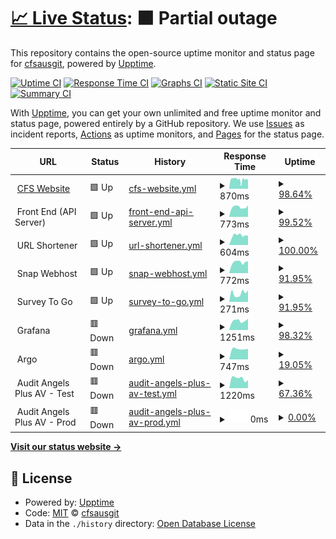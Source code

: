 # [📈 Live Status](https://cfsausgit.github.io/upptime): <!--live status--> **🟧 Partial outage**

This repository contains the open-source uptime monitor and status page for [cfsausgit](https://cfsausgit.github.io/upptime), powered by [Upptime](https://github.com/upptime/upptime).

[![Uptime CI](https://github.com/cfsausgit/upptime/workflows/Uptime%20CI/badge.svg)](https://github.com/cfsausgit/upptime/actions?query=workflow%3A%22Uptime+CI%22)
[![Response Time CI](https://github.com/cfsausgit/upptime/workflows/Response%20Time%20CI/badge.svg)](https://github.com/cfsausgit/upptime/actions?query=workflow%3A%22Response+Time+CI%22)
[![Graphs CI](https://github.com/cfsausgit/upptime/workflows/Graphs%20CI/badge.svg)](https://github.com/cfsausgit/upptime/actions?query=workflow%3A%22Graphs+CI%22)
[![Static Site CI](https://github.com/cfsausgit/upptime/workflows/Static%20Site%20CI/badge.svg)](https://github.com/cfsausgit/upptime/actions?query=workflow%3A%22Static+Site+CI%22)
[![Summary CI](https://github.com/cfsausgit/upptime/workflows/Summary%20CI/badge.svg)](https://github.com/cfsausgit/upptime/actions?query=workflow%3A%22Summary+CI%22)

With [Upptime](https://upptime.js.org), you can get your own unlimited and free uptime monitor and status page, powered entirely by a GitHub repository. We use [Issues](https://github.com/cfsausgit/upptime/issues) as incident reports, [Actions](https://github.com/cfsausgit/upptime/actions) as uptime monitors, and [Pages](https://cfsausgit.github.io/upptime) for the status page.

<!--start: status pages-->
<!-- This summary is generated by Upptime (https://github.com/upptime/upptime) -->
<!-- Do not edit this manually, your changes will be overwritten -->
<!-- prettier-ignore -->
| URL | Status | History | Response Time | Uptime |
| --- | ------ | ------- | ------------- | ------ |
| <img alt="" src="https://icons.duckduckgo.com/ip3/www.cfs-australasia.com.ico" height="13"> [CFS Website](https://www.cfs-australasia.com) | 🟩 Up | [cfs-website.yml](https://github.com/cfsausgit/upptime/commits/HEAD/history/cfs-website.yml) | <details><summary><img alt="Response time graph" src="./graphs/cfs-website/response-time-week.png" height="20"> 870ms</summary><br><a href="https://status.cfs-australasia.com/history/cfs-website"><img alt="Response time 1306" src="https://img.shields.io/endpoint?url=https%3A%2F%2Fraw.githubusercontent.com%2Fcfsausgit%2Fupptime%2FHEAD%2Fapi%2Fcfs-website%2Fresponse-time.json"></a><br><a href="https://status.cfs-australasia.com/history/cfs-website"><img alt="24-hour response time 807" src="https://img.shields.io/endpoint?url=https%3A%2F%2Fraw.githubusercontent.com%2Fcfsausgit%2Fupptime%2FHEAD%2Fapi%2Fcfs-website%2Fresponse-time-day.json"></a><br><a href="https://status.cfs-australasia.com/history/cfs-website"><img alt="7-day response time 870" src="https://img.shields.io/endpoint?url=https%3A%2F%2Fraw.githubusercontent.com%2Fcfsausgit%2Fupptime%2FHEAD%2Fapi%2Fcfs-website%2Fresponse-time-week.json"></a><br><a href="https://status.cfs-australasia.com/history/cfs-website"><img alt="30-day response time 1502" src="https://img.shields.io/endpoint?url=https%3A%2F%2Fraw.githubusercontent.com%2Fcfsausgit%2Fupptime%2FHEAD%2Fapi%2Fcfs-website%2Fresponse-time-month.json"></a><br><a href="https://status.cfs-australasia.com/history/cfs-website"><img alt="1-year response time 1300" src="https://img.shields.io/endpoint?url=https%3A%2F%2Fraw.githubusercontent.com%2Fcfsausgit%2Fupptime%2FHEAD%2Fapi%2Fcfs-website%2Fresponse-time-year.json"></a></details> | <details><summary><a href="https://status.cfs-australasia.com/history/cfs-website">98.64%</a></summary><a href="https://status.cfs-australasia.com/history/cfs-website"><img alt="All-time uptime 99.91%" src="https://img.shields.io/endpoint?url=https%3A%2F%2Fraw.githubusercontent.com%2Fcfsausgit%2Fupptime%2FHEAD%2Fapi%2Fcfs-website%2Fuptime.json"></a><br><a href="https://status.cfs-australasia.com/history/cfs-website"><img alt="24-hour uptime 100.00%" src="https://img.shields.io/endpoint?url=https%3A%2F%2Fraw.githubusercontent.com%2Fcfsausgit%2Fupptime%2FHEAD%2Fapi%2Fcfs-website%2Fuptime-day.json"></a><br><a href="https://status.cfs-australasia.com/history/cfs-website"><img alt="7-day uptime 98.64%" src="https://img.shields.io/endpoint?url=https%3A%2F%2Fraw.githubusercontent.com%2Fcfsausgit%2Fupptime%2FHEAD%2Fapi%2Fcfs-website%2Fuptime-week.json"></a><br><a href="https://status.cfs-australasia.com/history/cfs-website"><img alt="30-day uptime 99.56%" src="https://img.shields.io/endpoint?url=https%3A%2F%2Fraw.githubusercontent.com%2Fcfsausgit%2Fupptime%2FHEAD%2Fapi%2Fcfs-website%2Fuptime-month.json"></a><br><a href="https://status.cfs-australasia.com/history/cfs-website"><img alt="1-year uptime 99.93%" src="https://img.shields.io/endpoint?url=https%3A%2F%2Fraw.githubusercontent.com%2Fcfsausgit%2Fupptime%2FHEAD%2Fapi%2Fcfs-website%2Fuptime-year.json"></a></details>
| <img alt="" src="https://icons.duckduckgo.com/ip3/null.ico" height="13"> Front End (API Server) | 🟩 Up | [front-end-api-server.yml](https://github.com/cfsausgit/upptime/commits/HEAD/history/front-end-api-server.yml) | <details><summary><img alt="Response time graph" src="./graphs/front-end-api-server/response-time-week.png" height="20"> 773ms</summary><br><a href="https://status.cfs-australasia.com/history/front-end-api-server"><img alt="Response time 778" src="https://img.shields.io/endpoint?url=https%3A%2F%2Fraw.githubusercontent.com%2Fcfsausgit%2Fupptime%2FHEAD%2Fapi%2Ffront-end-api-server%2Fresponse-time.json"></a><br><a href="https://status.cfs-australasia.com/history/front-end-api-server"><img alt="24-hour response time 918" src="https://img.shields.io/endpoint?url=https%3A%2F%2Fraw.githubusercontent.com%2Fcfsausgit%2Fupptime%2FHEAD%2Fapi%2Ffront-end-api-server%2Fresponse-time-day.json"></a><br><a href="https://status.cfs-australasia.com/history/front-end-api-server"><img alt="7-day response time 773" src="https://img.shields.io/endpoint?url=https%3A%2F%2Fraw.githubusercontent.com%2Fcfsausgit%2Fupptime%2FHEAD%2Fapi%2Ffront-end-api-server%2Fresponse-time-week.json"></a><br><a href="https://status.cfs-australasia.com/history/front-end-api-server"><img alt="30-day response time 798" src="https://img.shields.io/endpoint?url=https%3A%2F%2Fraw.githubusercontent.com%2Fcfsausgit%2Fupptime%2FHEAD%2Fapi%2Ffront-end-api-server%2Fresponse-time-month.json"></a><br><a href="https://status.cfs-australasia.com/history/front-end-api-server"><img alt="1-year response time 776" src="https://img.shields.io/endpoint?url=https%3A%2F%2Fraw.githubusercontent.com%2Fcfsausgit%2Fupptime%2FHEAD%2Fapi%2Ffront-end-api-server%2Fresponse-time-year.json"></a></details> | <details><summary><a href="https://status.cfs-australasia.com/history/front-end-api-server">99.52%</a></summary><a href="https://status.cfs-australasia.com/history/front-end-api-server"><img alt="All-time uptime 99.98%" src="https://img.shields.io/endpoint?url=https%3A%2F%2Fraw.githubusercontent.com%2Fcfsausgit%2Fupptime%2FHEAD%2Fapi%2Ffront-end-api-server%2Fuptime.json"></a><br><a href="https://status.cfs-australasia.com/history/front-end-api-server"><img alt="24-hour uptime 100.00%" src="https://img.shields.io/endpoint?url=https%3A%2F%2Fraw.githubusercontent.com%2Fcfsausgit%2Fupptime%2FHEAD%2Fapi%2Ffront-end-api-server%2Fuptime-day.json"></a><br><a href="https://status.cfs-australasia.com/history/front-end-api-server"><img alt="7-day uptime 99.52%" src="https://img.shields.io/endpoint?url=https%3A%2F%2Fraw.githubusercontent.com%2Fcfsausgit%2Fupptime%2FHEAD%2Fapi%2Ffront-end-api-server%2Fuptime-week.json"></a><br><a href="https://status.cfs-australasia.com/history/front-end-api-server"><img alt="30-day uptime 99.89%" src="https://img.shields.io/endpoint?url=https%3A%2F%2Fraw.githubusercontent.com%2Fcfsausgit%2Fupptime%2FHEAD%2Fapi%2Ffront-end-api-server%2Fuptime-month.json"></a><br><a href="https://status.cfs-australasia.com/history/front-end-api-server"><img alt="1-year uptime 99.98%" src="https://img.shields.io/endpoint?url=https%3A%2F%2Fraw.githubusercontent.com%2Fcfsausgit%2Fupptime%2FHEAD%2Fapi%2Ffront-end-api-server%2Fuptime-year.json"></a></details>
| <img alt="" src="https://icons.duckduckgo.com/ip3/null.ico" height="13"> URL Shortener | 🟩 Up | [url-shortener.yml](https://github.com/cfsausgit/upptime/commits/HEAD/history/url-shortener.yml) | <details><summary><img alt="Response time graph" src="./graphs/url-shortener/response-time-week.png" height="20"> 604ms</summary><br><a href="https://status.cfs-australasia.com/history/url-shortener"><img alt="Response time 599" src="https://img.shields.io/endpoint?url=https%3A%2F%2Fraw.githubusercontent.com%2Fcfsausgit%2Fupptime%2FHEAD%2Fapi%2Furl-shortener%2Fresponse-time.json"></a><br><a href="https://status.cfs-australasia.com/history/url-shortener"><img alt="24-hour response time 587" src="https://img.shields.io/endpoint?url=https%3A%2F%2Fraw.githubusercontent.com%2Fcfsausgit%2Fupptime%2FHEAD%2Fapi%2Furl-shortener%2Fresponse-time-day.json"></a><br><a href="https://status.cfs-australasia.com/history/url-shortener"><img alt="7-day response time 604" src="https://img.shields.io/endpoint?url=https%3A%2F%2Fraw.githubusercontent.com%2Fcfsausgit%2Fupptime%2FHEAD%2Fapi%2Furl-shortener%2Fresponse-time-week.json"></a><br><a href="https://status.cfs-australasia.com/history/url-shortener"><img alt="30-day response time 645" src="https://img.shields.io/endpoint?url=https%3A%2F%2Fraw.githubusercontent.com%2Fcfsausgit%2Fupptime%2FHEAD%2Fapi%2Furl-shortener%2Fresponse-time-month.json"></a><br><a href="https://status.cfs-australasia.com/history/url-shortener"><img alt="1-year response time 601" src="https://img.shields.io/endpoint?url=https%3A%2F%2Fraw.githubusercontent.com%2Fcfsausgit%2Fupptime%2FHEAD%2Fapi%2Furl-shortener%2Fresponse-time-year.json"></a></details> | <details><summary><a href="https://status.cfs-australasia.com/history/url-shortener">100.00%</a></summary><a href="https://status.cfs-australasia.com/history/url-shortener"><img alt="All-time uptime 100.00%" src="https://img.shields.io/endpoint?url=https%3A%2F%2Fraw.githubusercontent.com%2Fcfsausgit%2Fupptime%2FHEAD%2Fapi%2Furl-shortener%2Fuptime.json"></a><br><a href="https://status.cfs-australasia.com/history/url-shortener"><img alt="24-hour uptime 100.00%" src="https://img.shields.io/endpoint?url=https%3A%2F%2Fraw.githubusercontent.com%2Fcfsausgit%2Fupptime%2FHEAD%2Fapi%2Furl-shortener%2Fuptime-day.json"></a><br><a href="https://status.cfs-australasia.com/history/url-shortener"><img alt="7-day uptime 100.00%" src="https://img.shields.io/endpoint?url=https%3A%2F%2Fraw.githubusercontent.com%2Fcfsausgit%2Fupptime%2FHEAD%2Fapi%2Furl-shortener%2Fuptime-week.json"></a><br><a href="https://status.cfs-australasia.com/history/url-shortener"><img alt="30-day uptime 100.00%" src="https://img.shields.io/endpoint?url=https%3A%2F%2Fraw.githubusercontent.com%2Fcfsausgit%2Fupptime%2FHEAD%2Fapi%2Furl-shortener%2Fuptime-month.json"></a><br><a href="https://status.cfs-australasia.com/history/url-shortener"><img alt="1-year uptime 99.99%" src="https://img.shields.io/endpoint?url=https%3A%2F%2Fraw.githubusercontent.com%2Fcfsausgit%2Fupptime%2FHEAD%2Fapi%2Furl-shortener%2Fuptime-year.json"></a></details>
| <img alt="" src="https://icons.duckduckgo.com/ip3/null.ico" height="13"> Snap Webhost | 🟩 Up | [snap-webhost.yml](https://github.com/cfsausgit/upptime/commits/HEAD/history/snap-webhost.yml) | <details><summary><img alt="Response time graph" src="./graphs/snap-webhost/response-time-week.png" height="20"> 772ms</summary><br><a href="https://status.cfs-australasia.com/history/snap-webhost"><img alt="Response time 776" src="https://img.shields.io/endpoint?url=https%3A%2F%2Fraw.githubusercontent.com%2Fcfsausgit%2Fupptime%2FHEAD%2Fapi%2Fsnap-webhost%2Fresponse-time.json"></a><br><a href="https://status.cfs-australasia.com/history/snap-webhost"><img alt="24-hour response time 841" src="https://img.shields.io/endpoint?url=https%3A%2F%2Fraw.githubusercontent.com%2Fcfsausgit%2Fupptime%2FHEAD%2Fapi%2Fsnap-webhost%2Fresponse-time-day.json"></a><br><a href="https://status.cfs-australasia.com/history/snap-webhost"><img alt="7-day response time 772" src="https://img.shields.io/endpoint?url=https%3A%2F%2Fraw.githubusercontent.com%2Fcfsausgit%2Fupptime%2FHEAD%2Fapi%2Fsnap-webhost%2Fresponse-time-week.json"></a><br><a href="https://status.cfs-australasia.com/history/snap-webhost"><img alt="30-day response time 792" src="https://img.shields.io/endpoint?url=https%3A%2F%2Fraw.githubusercontent.com%2Fcfsausgit%2Fupptime%2FHEAD%2Fapi%2Fsnap-webhost%2Fresponse-time-month.json"></a><br><a href="https://status.cfs-australasia.com/history/snap-webhost"><img alt="1-year response time 777" src="https://img.shields.io/endpoint?url=https%3A%2F%2Fraw.githubusercontent.com%2Fcfsausgit%2Fupptime%2FHEAD%2Fapi%2Fsnap-webhost%2Fresponse-time-year.json"></a></details> | <details><summary><a href="https://status.cfs-australasia.com/history/snap-webhost">91.95%</a></summary><a href="https://status.cfs-australasia.com/history/snap-webhost"><img alt="All-time uptime 99.90%" src="https://img.shields.io/endpoint?url=https%3A%2F%2Fraw.githubusercontent.com%2Fcfsausgit%2Fupptime%2FHEAD%2Fapi%2Fsnap-webhost%2Fuptime.json"></a><br><a href="https://status.cfs-australasia.com/history/snap-webhost"><img alt="24-hour uptime 100.00%" src="https://img.shields.io/endpoint?url=https%3A%2F%2Fraw.githubusercontent.com%2Fcfsausgit%2Fupptime%2FHEAD%2Fapi%2Fsnap-webhost%2Fuptime-day.json"></a><br><a href="https://status.cfs-australasia.com/history/snap-webhost"><img alt="7-day uptime 91.95%" src="https://img.shields.io/endpoint?url=https%3A%2F%2Fraw.githubusercontent.com%2Fcfsausgit%2Fupptime%2FHEAD%2Fapi%2Fsnap-webhost%2Fuptime-week.json"></a><br><a href="https://status.cfs-australasia.com/history/snap-webhost"><img alt="30-day uptime 98.15%" src="https://img.shields.io/endpoint?url=https%3A%2F%2Fraw.githubusercontent.com%2Fcfsausgit%2Fupptime%2FHEAD%2Fapi%2Fsnap-webhost%2Fuptime-month.json"></a><br><a href="https://status.cfs-australasia.com/history/snap-webhost"><img alt="1-year uptime 99.84%" src="https://img.shields.io/endpoint?url=https%3A%2F%2Fraw.githubusercontent.com%2Fcfsausgit%2Fupptime%2FHEAD%2Fapi%2Fsnap-webhost%2Fuptime-year.json"></a></details>
| <img alt="" src="https://icons.duckduckgo.com/ip3/null.ico" height="13"> Survey To Go | 🟩 Up | [survey-to-go.yml](https://github.com/cfsausgit/upptime/commits/HEAD/history/survey-to-go.yml) | <details><summary><img alt="Response time graph" src="./graphs/survey-to-go/response-time-week.png" height="20"> 271ms</summary><br><a href="https://status.cfs-australasia.com/history/survey-to-go"><img alt="Response time 306" src="https://img.shields.io/endpoint?url=https%3A%2F%2Fraw.githubusercontent.com%2Fcfsausgit%2Fupptime%2FHEAD%2Fapi%2Fsurvey-to-go%2Fresponse-time.json"></a><br><a href="https://status.cfs-australasia.com/history/survey-to-go"><img alt="24-hour response time 369" src="https://img.shields.io/endpoint?url=https%3A%2F%2Fraw.githubusercontent.com%2Fcfsausgit%2Fupptime%2FHEAD%2Fapi%2Fsurvey-to-go%2Fresponse-time-day.json"></a><br><a href="https://status.cfs-australasia.com/history/survey-to-go"><img alt="7-day response time 271" src="https://img.shields.io/endpoint?url=https%3A%2F%2Fraw.githubusercontent.com%2Fcfsausgit%2Fupptime%2FHEAD%2Fapi%2Fsurvey-to-go%2Fresponse-time-week.json"></a><br><a href="https://status.cfs-australasia.com/history/survey-to-go"><img alt="30-day response time 247" src="https://img.shields.io/endpoint?url=https%3A%2F%2Fraw.githubusercontent.com%2Fcfsausgit%2Fupptime%2FHEAD%2Fapi%2Fsurvey-to-go%2Fresponse-time-month.json"></a><br><a href="https://status.cfs-australasia.com/history/survey-to-go"><img alt="1-year response time 313" src="https://img.shields.io/endpoint?url=https%3A%2F%2Fraw.githubusercontent.com%2Fcfsausgit%2Fupptime%2FHEAD%2Fapi%2Fsurvey-to-go%2Fresponse-time-year.json"></a></details> | <details><summary><a href="https://status.cfs-australasia.com/history/survey-to-go">91.95%</a></summary><a href="https://status.cfs-australasia.com/history/survey-to-go"><img alt="All-time uptime 99.91%" src="https://img.shields.io/endpoint?url=https%3A%2F%2Fraw.githubusercontent.com%2Fcfsausgit%2Fupptime%2FHEAD%2Fapi%2Fsurvey-to-go%2Fuptime.json"></a><br><a href="https://status.cfs-australasia.com/history/survey-to-go"><img alt="24-hour uptime 100.00%" src="https://img.shields.io/endpoint?url=https%3A%2F%2Fraw.githubusercontent.com%2Fcfsausgit%2Fupptime%2FHEAD%2Fapi%2Fsurvey-to-go%2Fuptime-day.json"></a><br><a href="https://status.cfs-australasia.com/history/survey-to-go"><img alt="7-day uptime 91.95%" src="https://img.shields.io/endpoint?url=https%3A%2F%2Fraw.githubusercontent.com%2Fcfsausgit%2Fupptime%2FHEAD%2Fapi%2Fsurvey-to-go%2Fuptime-week.json"></a><br><a href="https://status.cfs-australasia.com/history/survey-to-go"><img alt="30-day uptime 98.15%" src="https://img.shields.io/endpoint?url=https%3A%2F%2Fraw.githubusercontent.com%2Fcfsausgit%2Fupptime%2FHEAD%2Fapi%2Fsurvey-to-go%2Fuptime-month.json"></a><br><a href="https://status.cfs-australasia.com/history/survey-to-go"><img alt="1-year uptime 99.85%" src="https://img.shields.io/endpoint?url=https%3A%2F%2Fraw.githubusercontent.com%2Fcfsausgit%2Fupptime%2FHEAD%2Fapi%2Fsurvey-to-go%2Fuptime-year.json"></a></details>
| <img alt="" src="https://icons.duckduckgo.com/ip3/null.ico" height="13"> Grafana | 🟥 Down | [grafana.yml](https://github.com/cfsausgit/upptime/commits/HEAD/history/grafana.yml) | <details><summary><img alt="Response time graph" src="./graphs/grafana/response-time-week.png" height="20"> 1251ms</summary><br><a href="https://status.cfs-australasia.com/history/grafana"><img alt="Response time 1151" src="https://img.shields.io/endpoint?url=https%3A%2F%2Fraw.githubusercontent.com%2Fcfsausgit%2Fupptime%2FHEAD%2Fapi%2Fgrafana%2Fresponse-time.json"></a><br><a href="https://status.cfs-australasia.com/history/grafana"><img alt="24-hour response time 1407" src="https://img.shields.io/endpoint?url=https%3A%2F%2Fraw.githubusercontent.com%2Fcfsausgit%2Fupptime%2FHEAD%2Fapi%2Fgrafana%2Fresponse-time-day.json"></a><br><a href="https://status.cfs-australasia.com/history/grafana"><img alt="7-day response time 1251" src="https://img.shields.io/endpoint?url=https%3A%2F%2Fraw.githubusercontent.com%2Fcfsausgit%2Fupptime%2FHEAD%2Fapi%2Fgrafana%2Fresponse-time-week.json"></a><br><a href="https://status.cfs-australasia.com/history/grafana"><img alt="30-day response time 1210" src="https://img.shields.io/endpoint?url=https%3A%2F%2Fraw.githubusercontent.com%2Fcfsausgit%2Fupptime%2FHEAD%2Fapi%2Fgrafana%2Fresponse-time-month.json"></a><br><a href="https://status.cfs-australasia.com/history/grafana"><img alt="1-year response time 1152" src="https://img.shields.io/endpoint?url=https%3A%2F%2Fraw.githubusercontent.com%2Fcfsausgit%2Fupptime%2FHEAD%2Fapi%2Fgrafana%2Fresponse-time-year.json"></a></details> | <details><summary><a href="https://status.cfs-australasia.com/history/grafana">98.32%</a></summary><a href="https://status.cfs-australasia.com/history/grafana"><img alt="All-time uptime 99.91%" src="https://img.shields.io/endpoint?url=https%3A%2F%2Fraw.githubusercontent.com%2Fcfsausgit%2Fupptime%2FHEAD%2Fapi%2Fgrafana%2Fuptime.json"></a><br><a href="https://status.cfs-australasia.com/history/grafana"><img alt="24-hour uptime 91.60%" src="https://img.shields.io/endpoint?url=https%3A%2F%2Fraw.githubusercontent.com%2Fcfsausgit%2Fupptime%2FHEAD%2Fapi%2Fgrafana%2Fuptime-day.json"></a><br><a href="https://status.cfs-australasia.com/history/grafana"><img alt="7-day uptime 98.32%" src="https://img.shields.io/endpoint?url=https%3A%2F%2Fraw.githubusercontent.com%2Fcfsausgit%2Fupptime%2FHEAD%2Fapi%2Fgrafana%2Fuptime-week.json"></a><br><a href="https://status.cfs-australasia.com/history/grafana"><img alt="30-day uptime 99.61%" src="https://img.shields.io/endpoint?url=https%3A%2F%2Fraw.githubusercontent.com%2Fcfsausgit%2Fupptime%2FHEAD%2Fapi%2Fgrafana%2Fuptime-month.json"></a><br><a href="https://status.cfs-australasia.com/history/grafana"><img alt="1-year uptime 99.96%" src="https://img.shields.io/endpoint?url=https%3A%2F%2Fraw.githubusercontent.com%2Fcfsausgit%2Fupptime%2FHEAD%2Fapi%2Fgrafana%2Fuptime-year.json"></a></details>
| <img alt="" src="https://icons.duckduckgo.com/ip3/null.ico" height="13"> Argo | 🟥 Down | [argo.yml](https://github.com/cfsausgit/upptime/commits/HEAD/history/argo.yml) | <details><summary><img alt="Response time graph" src="./graphs/argo/response-time-week.png" height="20"> 747ms</summary><br><a href="https://status.cfs-australasia.com/history/argo"><img alt="Response time 660" src="https://img.shields.io/endpoint?url=https%3A%2F%2Fraw.githubusercontent.com%2Fcfsausgit%2Fupptime%2FHEAD%2Fapi%2Fargo%2Fresponse-time.json"></a><br><a href="https://status.cfs-australasia.com/history/argo"><img alt="24-hour response time 0" src="https://img.shields.io/endpoint?url=https%3A%2F%2Fraw.githubusercontent.com%2Fcfsausgit%2Fupptime%2FHEAD%2Fapi%2Fargo%2Fresponse-time-day.json"></a><br><a href="https://status.cfs-australasia.com/history/argo"><img alt="7-day response time 747" src="https://img.shields.io/endpoint?url=https%3A%2F%2Fraw.githubusercontent.com%2Fcfsausgit%2Fupptime%2FHEAD%2Fapi%2Fargo%2Fresponse-time-week.json"></a><br><a href="https://status.cfs-australasia.com/history/argo"><img alt="30-day response time 698" src="https://img.shields.io/endpoint?url=https%3A%2F%2Fraw.githubusercontent.com%2Fcfsausgit%2Fupptime%2FHEAD%2Fapi%2Fargo%2Fresponse-time-month.json"></a><br><a href="https://status.cfs-australasia.com/history/argo"><img alt="1-year response time 661" src="https://img.shields.io/endpoint?url=https%3A%2F%2Fraw.githubusercontent.com%2Fcfsausgit%2Fupptime%2FHEAD%2Fapi%2Fargo%2Fresponse-time-year.json"></a></details> | <details><summary><a href="https://status.cfs-australasia.com/history/argo">19.05%</a></summary><a href="https://status.cfs-australasia.com/history/argo"><img alt="All-time uptime 98.11%" src="https://img.shields.io/endpoint?url=https%3A%2F%2Fraw.githubusercontent.com%2Fcfsausgit%2Fupptime%2FHEAD%2Fapi%2Fargo%2Fuptime.json"></a><br><a href="https://status.cfs-australasia.com/history/argo"><img alt="24-hour uptime 0.00%" src="https://img.shields.io/endpoint?url=https%3A%2F%2Fraw.githubusercontent.com%2Fcfsausgit%2Fupptime%2FHEAD%2Fapi%2Fargo%2Fuptime-day.json"></a><br><a href="https://status.cfs-australasia.com/history/argo"><img alt="7-day uptime 19.05%" src="https://img.shields.io/endpoint?url=https%3A%2F%2Fraw.githubusercontent.com%2Fcfsausgit%2Fupptime%2FHEAD%2Fapi%2Fargo%2Fuptime-week.json"></a><br><a href="https://status.cfs-australasia.com/history/argo"><img alt="30-day uptime 80.32%" src="https://img.shields.io/endpoint?url=https%3A%2F%2Fraw.githubusercontent.com%2Fcfsausgit%2Fupptime%2FHEAD%2Fapi%2Fargo%2Fuptime-month.json"></a><br><a href="https://status.cfs-australasia.com/history/argo"><img alt="1-year uptime 96.99%" src="https://img.shields.io/endpoint?url=https%3A%2F%2Fraw.githubusercontent.com%2Fcfsausgit%2Fupptime%2FHEAD%2Fapi%2Fargo%2Fuptime-year.json"></a></details>
| <img alt="" src="https://icons.duckduckgo.com/ip3/null.ico" height="13"> Audit Angels Plus AV - Test | 🟥 Down | [audit-angels-plus-av-test.yml](https://github.com/cfsausgit/upptime/commits/HEAD/history/audit-angels-plus-av-test.yml) | <details><summary><img alt="Response time graph" src="./graphs/audit-angels-plus-av-test/response-time-week.png" height="20"> 1220ms</summary><br><a href="https://status.cfs-australasia.com/history/audit-angels-plus-av-test"><img alt="Response time 1138" src="https://img.shields.io/endpoint?url=https%3A%2F%2Fraw.githubusercontent.com%2Fcfsausgit%2Fupptime%2FHEAD%2Fapi%2Faudit-angels-plus-av-test%2Fresponse-time.json"></a><br><a href="https://status.cfs-australasia.com/history/audit-angels-plus-av-test"><img alt="24-hour response time 0" src="https://img.shields.io/endpoint?url=https%3A%2F%2Fraw.githubusercontent.com%2Fcfsausgit%2Fupptime%2FHEAD%2Fapi%2Faudit-angels-plus-av-test%2Fresponse-time-day.json"></a><br><a href="https://status.cfs-australasia.com/history/audit-angels-plus-av-test"><img alt="7-day response time 1220" src="https://img.shields.io/endpoint?url=https%3A%2F%2Fraw.githubusercontent.com%2Fcfsausgit%2Fupptime%2FHEAD%2Fapi%2Faudit-angels-plus-av-test%2Fresponse-time-week.json"></a><br><a href="https://status.cfs-australasia.com/history/audit-angels-plus-av-test"><img alt="30-day response time 1361" src="https://img.shields.io/endpoint?url=https%3A%2F%2Fraw.githubusercontent.com%2Fcfsausgit%2Fupptime%2FHEAD%2Fapi%2Faudit-angels-plus-av-test%2Fresponse-time-month.json"></a><br><a href="https://status.cfs-australasia.com/history/audit-angels-plus-av-test"><img alt="1-year response time 1151" src="https://img.shields.io/endpoint?url=https%3A%2F%2Fraw.githubusercontent.com%2Fcfsausgit%2Fupptime%2FHEAD%2Fapi%2Faudit-angels-plus-av-test%2Fresponse-time-year.json"></a></details> | <details><summary><a href="https://status.cfs-australasia.com/history/audit-angels-plus-av-test">67.36%</a></summary><a href="https://status.cfs-australasia.com/history/audit-angels-plus-av-test"><img alt="All-time uptime 98.39%" src="https://img.shields.io/endpoint?url=https%3A%2F%2Fraw.githubusercontent.com%2Fcfsausgit%2Fupptime%2FHEAD%2Fapi%2Faudit-angels-plus-av-test%2Fuptime.json"></a><br><a href="https://status.cfs-australasia.com/history/audit-angels-plus-av-test"><img alt="24-hour uptime 0.00%" src="https://img.shields.io/endpoint?url=https%3A%2F%2Fraw.githubusercontent.com%2Fcfsausgit%2Fupptime%2FHEAD%2Fapi%2Faudit-angels-plus-av-test%2Fuptime-day.json"></a><br><a href="https://status.cfs-australasia.com/history/audit-angels-plus-av-test"><img alt="7-day uptime 67.36%" src="https://img.shields.io/endpoint?url=https%3A%2F%2Fraw.githubusercontent.com%2Fcfsausgit%2Fupptime%2FHEAD%2Fapi%2Faudit-angels-plus-av-test%2Fuptime-week.json"></a><br><a href="https://status.cfs-australasia.com/history/audit-angels-plus-av-test"><img alt="30-day uptime 68.06%" src="https://img.shields.io/endpoint?url=https%3A%2F%2Fraw.githubusercontent.com%2Fcfsausgit%2Fupptime%2FHEAD%2Fapi%2Faudit-angels-plus-av-test%2Fuptime-month.json"></a><br><a href="https://status.cfs-australasia.com/history/audit-angels-plus-av-test"><img alt="1-year uptime 97.32%" src="https://img.shields.io/endpoint?url=https%3A%2F%2Fraw.githubusercontent.com%2Fcfsausgit%2Fupptime%2FHEAD%2Fapi%2Faudit-angels-plus-av-test%2Fuptime-year.json"></a></details>
| <img alt="" src="https://icons.duckduckgo.com/ip3/null.ico" height="13"> Audit Angels Plus AV - Prod | 🟥 Down | [audit-angels-plus-av-prod.yml](https://github.com/cfsausgit/upptime/commits/HEAD/history/audit-angels-plus-av-prod.yml) | <details><summary><img alt="Response time graph" src="./graphs/audit-angels-plus-av-prod/response-time-week.png" height="20"> 0ms</summary><br><a href="https://status.cfs-australasia.com/history/audit-angels-plus-av-prod"><img alt="Response time 1124" src="https://img.shields.io/endpoint?url=https%3A%2F%2Fraw.githubusercontent.com%2Fcfsausgit%2Fupptime%2FHEAD%2Fapi%2Faudit-angels-plus-av-prod%2Fresponse-time.json"></a><br><a href="https://status.cfs-australasia.com/history/audit-angels-plus-av-prod"><img alt="24-hour response time 0" src="https://img.shields.io/endpoint?url=https%3A%2F%2Fraw.githubusercontent.com%2Fcfsausgit%2Fupptime%2FHEAD%2Fapi%2Faudit-angels-plus-av-prod%2Fresponse-time-day.json"></a><br><a href="https://status.cfs-australasia.com/history/audit-angels-plus-av-prod"><img alt="7-day response time 0" src="https://img.shields.io/endpoint?url=https%3A%2F%2Fraw.githubusercontent.com%2Fcfsausgit%2Fupptime%2FHEAD%2Fapi%2Faudit-angels-plus-av-prod%2Fresponse-time-week.json"></a><br><a href="https://status.cfs-australasia.com/history/audit-angels-plus-av-prod"><img alt="30-day response time 0" src="https://img.shields.io/endpoint?url=https%3A%2F%2Fraw.githubusercontent.com%2Fcfsausgit%2Fupptime%2FHEAD%2Fapi%2Faudit-angels-plus-av-prod%2Fresponse-time-month.json"></a><br><a href="https://status.cfs-australasia.com/history/audit-angels-plus-av-prod"><img alt="1-year response time 1130" src="https://img.shields.io/endpoint?url=https%3A%2F%2Fraw.githubusercontent.com%2Fcfsausgit%2Fupptime%2FHEAD%2Fapi%2Faudit-angels-plus-av-prod%2Fresponse-time-year.json"></a></details> | <details><summary><a href="https://status.cfs-australasia.com/history/audit-angels-plus-av-prod">0.00%</a></summary><a href="https://status.cfs-australasia.com/history/audit-angels-plus-av-prod"><img alt="All-time uptime 83.05%" src="https://img.shields.io/endpoint?url=https%3A%2F%2Fraw.githubusercontent.com%2Fcfsausgit%2Fupptime%2FHEAD%2Fapi%2Faudit-angels-plus-av-prod%2Fuptime.json"></a><br><a href="https://status.cfs-australasia.com/history/audit-angels-plus-av-prod"><img alt="24-hour uptime 0.00%" src="https://img.shields.io/endpoint?url=https%3A%2F%2Fraw.githubusercontent.com%2Fcfsausgit%2Fupptime%2FHEAD%2Fapi%2Faudit-angels-plus-av-prod%2Fuptime-day.json"></a><br><a href="https://status.cfs-australasia.com/history/audit-angels-plus-av-prod"><img alt="7-day uptime 0.00%" src="https://img.shields.io/endpoint?url=https%3A%2F%2Fraw.githubusercontent.com%2Fcfsausgit%2Fupptime%2FHEAD%2Fapi%2Faudit-angels-plus-av-prod%2Fuptime-week.json"></a><br><a href="https://status.cfs-australasia.com/history/audit-angels-plus-av-prod"><img alt="30-day uptime 1.38%" src="https://img.shields.io/endpoint?url=https%3A%2F%2Fraw.githubusercontent.com%2Fcfsausgit%2Fupptime%2FHEAD%2Fapi%2Faudit-angels-plus-av-prod%2Fuptime-month.json"></a><br><a href="https://status.cfs-australasia.com/history/audit-angels-plus-av-prod"><img alt="1-year uptime 71.68%" src="https://img.shields.io/endpoint?url=https%3A%2F%2Fraw.githubusercontent.com%2Fcfsausgit%2Fupptime%2FHEAD%2Fapi%2Faudit-angels-plus-av-prod%2Fuptime-year.json"></a></details>

<!--end: status pages-->

[**Visit our status website →**](https://cfsausgit.github.io/upptime)

## 📄 License

- Powered by: [Upptime](https://github.com/upptime/upptime)
- Code: [MIT](./LICENSE) © [cfsausgit](https://cfsausgit.github.io/upptime)
- Data in the `./history` directory: [Open Database License](https://opendatacommons.org/licenses/odbl/1-0/)
